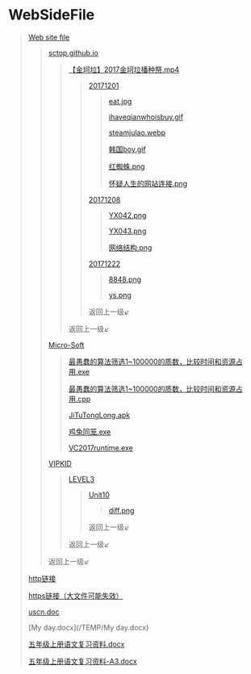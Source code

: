 # WebSideFile

> [Web site file](http://down.zhangqirun.cn/)
>> [sctop.github.io](http://down.zhangqirun.cn/sctop.github.io/)
>>> [【金坷垃】2017金坷垃播种祭.mp4](http://down.zhangqirun.cn/sctop.github.io/【金坷垃】2017金坷垃播种祭.mp4)
>>>> [20171201](http://down.zhangqirun.cn/sctop.github.io/20171201/)
>>>>> [eat.jpg](http://down.zhangqirun.cn/sctop.github.io/20171201/eat.jpg)
>>>>> 
>>>>> [ihaveqianwhoisbuy.gif](http://down.zhangqirun.cn/sctop.github.io/20171201/ihaveqianwhoisbuy.gif)
>>>>> 
>>>>> [steamjulao.webp](http://down.zhangqirun.cn/sctop.github.io/20171201/steamjulao.webp)
>>>>> 
>>>>> [韩国boy.gif](http://down.zhangqirun.cn/sctop.github.io/20171201/韩国boy.gif)
>>>>> 
>>>>> [红蜘蛛.png](http://down.zhangqirun.cn/sctop.github.io/20171201/红蜘蛛.png)
>>>>> 
>>>>> [怀疑人生的网站连接.png](http://down.zhangqirun.cn/sctop.github.io/20171201/怀疑人生的网络连接.png)
>>>> 
>>>> [20171208](http://down.zhangqirun.cn/sctop.github.io/20171208/)
>>>>> [YX042.png](http://down.zhangqirun.cn/sctop.github.io/20171208/YX042.png)
>>>>> 
>>>>> [YX043.png](http://down.zhangqirun.cn/sctop.github.io/20171208/YX043.png)
>>>>> 
>>>>> [网络结构.png](http://down.zhangqirun.cn/sctop.github.io/20171208/网络结构.png)
>>>> 
>>>> [20171222](http://down.zhangqirun.cn/sctop.github.io/20171222/)
>>>>> [8848.png](http://down.zhangqirun.cn/sctop.github.io/20171222/8848.png)
>>>>> 
>>>>> [ys.png](http://down.zhangqirun.cn/sctop.github.io/20171222/ys.png)
>>>> 
>>>> 返回上一级↙
>>> 
>>> 返回上一级↙
>> 
>> [Micro-Soft](http://down.zhangqirun.cn/Micro-Soft/)
>>> [最愚蠢的算法筛选1~100000的质数，比较时间和资源占用.exe](http://down.zhangqirun.cn/Micro-Soft/最愚蠢的算法筛选1~100000的质数，比较时间和资源占用.exe)
>>> 
>>> [最愚蠢的算法筛选1~100000的质数，比较时间和资源占用.cpp](http://down.zhangqirun.cn/Micro-Soft/最愚蠢的算法筛选1~100000的质数，比较时间和资源占用.cpp)
>>> 
>>> [JiTuTongLong.apk](http://down.zhangqirun.cn/Micro-Soft/JiTuTongLong.apk)
>>> 
>>> [鸡兔同笼.exe](http://down.zhangqirun.cn/Micro-Soft/鸡兔同笼.exe)
>>> 
>>> [VC2017runtime.exe](http://down.zhangqirun.cn/Micro-Soft/VC2017runtime.exe)
>> 
>> [VIPKID](http://down.zhangqirun.cn/VIPKID/)
>>> [LEVEL3](http://down.zhangqirun.cn/VIPKID/LEVEL3/)
>>>> [Unit10](http://down.zhangqirun.cn/VIPKID/LEVEL3/Unit10/)
>>>>> [diff.png](http://down.zhangqirun.cn/VIPKID/LEVEL3/Unit10/diff.png)
>>>> 
>>>> 返回上一级↙
>>> 
>>> 返回上一级↙
>> 
>> 返回上一级↙
> 
> [http链接](http://down.zhangqirun.cn/)
> 
> [https链接（大文件可能失效）](https://down.zhangqirun.cn/)
> 
> [uscn.doc](/uscn.docx)
> 
> [My day.docx](/TEMP/My day.docx)
> 
> [五年级上册语文复习资料.docx](/五年级上册语文复习资料.docx)
> 
> [五年级上册语文复习资料-A3.docx](/五年级上册语文复习资料-A3.docx)